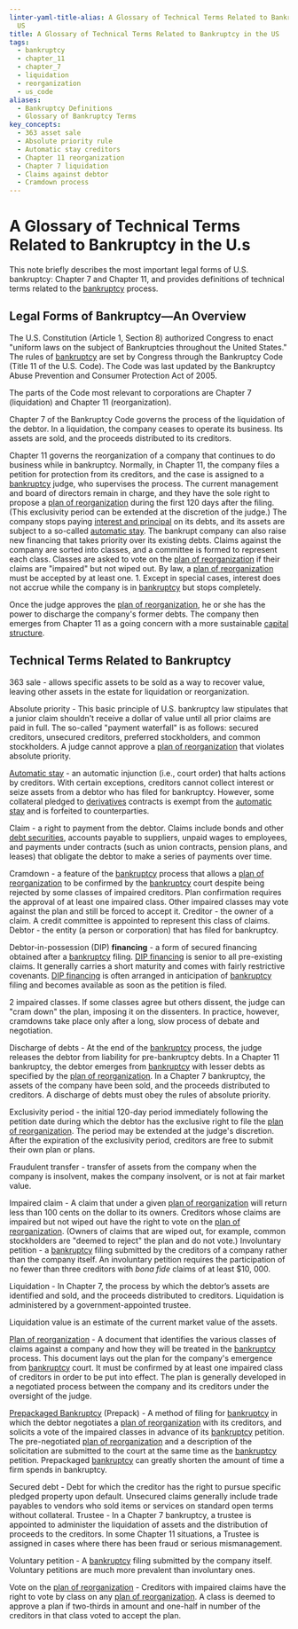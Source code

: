 ```yaml
---
linter-yaml-title-alias: A Glossary of Technical Terms Related to Bankruptcy in the
  US
title: A Glossary of Technical Terms Related to Bankruptcy in the US
tags:
  - bankruptcy
  - chapter_11
  - chapter_7
  - liquidation
  - reorganization
  - us_code
aliases:
  - Bankruptcy Definitions
  - Glossary of Bankruptcy Terms
key_concepts:
  - 363 asset sale
  - Absolute priority rule
  - Automatic stay creditors
  - Chapter 11 reorganization
  - Chapter 7 liquidation
  - Claims against debtor
  - Cramdown process
---
```


# A Glossary of Technical Terms Related to Bankruptcy in the U.s

This note briefly describes the most important legal forms of U.S. bankruptcy: Chapter 7 and Chapter 11,  and provides definitions of technical terms related to the [bankruptcy](../../../Course%20Notes/HBR%20Notes/A%20Strategic%20Perspective%20on%20Bankruptcy.md) process.

## Legal Forms of Bankruptcy—An Overview

The U.S. Constitution (Article 1,  Section 8) authorized Congress to enact "uniform laws on the subject of Bankruptcies throughout the United States." The rules of [bankruptcy](../../../Course%20Notes/HBR%20Notes/A%20Strategic%20Perspective%20on%20Bankruptcy.md) are set by Congress through the Bankruptcy Code (Title 11 of the U.S. Code). The Code was last updated by the Bankruptcy Abuse Prevention and Consumer Protection Act of 2005.

The parts of the Code most relevant to corporations are Chapter 7 (liquidation) and Chapter 11
(reorganization).

Chapter 7 of the Bankruptcy Code governs the process of the liquidation of the debtor. In a liquidation,  the company ceases to operate its business. Its assets are sold,  and the proceeds distributed to its creditors.

Chapter 11 governs the reorganization of a company that continues to do business while in bankruptcy. Normally,  in Chapter 11,  the company files a petition for protection from its creditors,  and the case is assigned to a [bankruptcy](../../../Course%20Notes/HBR%20Notes/A%20Strategic%20Perspective%20on%20Bankruptcy.md) judge,  who supervises the process. The current management and board of directors remain in charge,  and they have the sole right to propose a [plan of reorganization](../../../Course%20Notes/HBR%20Notes/A%20Strategic%20Perspective%20on%20Bankruptcy.md) during the first 120 days after the filing. (This exclusivity period can be extended at the discretion of the judge.)
The company stops paying [interest and principal](../../../Financial%20Engineering/Notes%20on%20Currency%20Swaps.md) on its debts,  and its assets are subject to a so-called [automatic stay](../Class%202-%20Debt%20Contracts%20due%20to%20Lack%20of%20Information/Governance%20in%20Financial%20Distress%20and%20Bankruptcy.md). The bankrupt company can also raise new financing that takes priority over its existing debts. Claims against the company are sorted into classes,  and a committee is formed to represent each class. Classes are asked to vote on the [plan of reorganization](../../../Course%20Notes/HBR%20Notes/A%20Strategic%20Perspective%20on%20Bankruptcy.md) if their claims are "impaired" but not wiped out. By law,  a [plan of reorganization](../../../Course%20Notes/HBR%20Notes/A%20Strategic%20Perspective%20on%20Bankruptcy.md) must be accepted by at least one. 1. Except in special cases,  interest does not accrue while the company is in [bankruptcy](../../../Course%20Notes/HBR%20Notes/A%20Strategic%20Perspective%20on%20Bankruptcy.md) but stops completely.

Once the judge approves the [plan of reorganization](../../../Course%20Notes/HBR%20Notes/A%20Strategic%20Perspective%20on%20Bankruptcy.md),  he or she has the power to discharge the company's former debts. The company then emerges from Chapter 11 as a going concern with a more sustainable [capital structure](../../../Advanced%20Financial%20Analysis%20and%20Valuation/Introduction%20to%20Corporate%20Finance.md).

## Technical Terms Related to Bankruptcy

363 sale - allows specific assets to be sold as a way to recover value,  leaving other assets in the estate for liquidation or reorganization.

Absolute priority - This basic principle of U.S. bankruptcy law stipulates that a junior claim shouldn't receive a dollar of value until all prior claims are paid in full. The so-called "payment waterfall" is as follows: secured creditors,  unsecured creditors,  preferred stockholders,  and common stockholders. A judge cannot approve a [plan of reorganization](../../../Course%20Notes/HBR%20Notes/A%20Strategic%20Perspective%20on%20Bankruptcy.md) that violates absolute priority.

[Automatic stay](../Class%202-%20Debt%20Contracts%20due%20to%20Lack%20of%20Information/Governance%20in%20Financial%20Distress%20and%20Bankruptcy.md) - an automatic injunction (i.e.,  court order) that halts actions by creditors. With certain exceptions,  creditors cannot collect interest or seize assets from a debtor who has filed for bankruptcy. However,  some collateral pledged to [derivatives](../../../Financial%20Markets/Financial%20Trading%20and%20Markets/Chapter%209%20Arbitrage%20and%20Hedging%20With%20Options.md) contracts is exempt from the [automatic stay](../Class%202-%20Debt%20Contracts%20due%20to%20Lack%20of%20Information/Governance%20in%20Financial%20Distress%20and%20Bankruptcy.md) and is forfeited to counterparties.

Claim - a right to payment from the debtor. Claims include bonds and other [debt securities](../../../Fixed%20Income%20Asset%20Pricing/Analysis%20of%20Fixed%20Income%20Securities.md),  accounts payable to suppliers,  unpaid wages to employees,  and payments under contracts (such as union contracts,  pension plans,  and leases) that obligate the debtor to make a series of payments over time.

Cramdown - a feature of the [bankruptcy](../../../Course%20Notes/HBR%20Notes/A%20Strategic%20Perspective%20on%20Bankruptcy.md) process that allows a [plan of reorganization](../../../Course%20Notes/HBR%20Notes/A%20Strategic%20Perspective%20on%20Bankruptcy.md) to be confirmed by the [bankruptcy](../../../Course%20Notes/HBR%20Notes/A%20Strategic%20Perspective%20on%20Bankruptcy.md) court despite being rejected by some classes of impaired creditors. Plan confirmation requires the approval of at least one impaired class. Other impaired classes may vote against the plan and still be forced to accept it. Creditor - the owner of a claim. A credit committee is appointed to represent this class of claims. Debtor - the entity (a person or corporation) that has filed for bankruptcy.

Debtor-in-possession (DIP) **financing** - a form of secured financing obtained after a [bankruptcy](../../../Course%20Notes/HBR%20Notes/A%20Strategic%20Perspective%20on%20Bankruptcy.md) filing. [DIP financing](../../../Course%20Notes/HBR%20Notes/Notes%20on%20Debtor-in-Possession%20DIP%20Financing.md) is senior to all pre-existing claims. It generally carries a short maturity and comes with fairly restrictive covenants. [DIP financing](../../../Course%20Notes/HBR%20Notes/Notes%20on%20Debtor-in-Possession%20DIP%20Financing.md) is often arranged in anticipation of [bankruptcy](../../../Course%20Notes/HBR%20Notes/A%20Strategic%20Perspective%20on%20Bankruptcy.md) filing and becomes available as soon as the petition is filed.

2 impaired classes. If some classes agree but others dissent,  the judge can "cram down" the plan,  imposing it on the dissenters. In practice,  however,  cramdowns take place only after a long,  slow process of debate and negotiation.

Discharge of debts - At the end of the [bankruptcy](../../../Course%20Notes/HBR%20Notes/A%20Strategic%20Perspective%20on%20Bankruptcy.md) process,  the judge releases the debtor from liability for pre-bankruptcy debts. In a Chapter 11 bankruptcy,  the debtor emerges from [bankruptcy](../../../Course%20Notes/HBR%20Notes/A%20Strategic%20Perspective%20on%20Bankruptcy.md) with lesser debts as specified by the [plan of reorganization](../../../Course%20Notes/HBR%20Notes/A%20Strategic%20Perspective%20on%20Bankruptcy.md). In a Chapter 7 bankruptcy,  the assets of the company have been sold,  and the proceeds distributed to creditors. A discharge of debts must obey the rules of absolute priority.

Exclusivity period - the initial 120-day period immediately following the petition date during which the debtor has the exclusive right to file the [plan of reorganization](../../../Course%20Notes/HBR%20Notes/A%20Strategic%20Perspective%20on%20Bankruptcy.md). The period may be extended at the judge's discretion. After the expiration of the exclusivity period,  creditors are free to submit their own plan or plans.

Fraudulent transfer - transfer of assets from the company when the company is insolvent,  makes the company insolvent,  or is not at fair market value.

Impaired claim - A claim that under a given [plan of reorganization](../../../Course%20Notes/HBR%20Notes/A%20Strategic%20Perspective%20on%20Bankruptcy.md) will return less than 100 cents on the dollar to its owners. Creditors whose claims are impaired but not wiped out have the right to vote on the [plan of reorganization](../../../Course%20Notes/HBR%20Notes/A%20Strategic%20Perspective%20on%20Bankruptcy.md). (Owners of claims that are wiped out,  for example,  common stockholders are "deemed to reject" the plan and do not vote.)
Involuntary petition - a [bankruptcy](../../../Course%20Notes/HBR%20Notes/A%20Strategic%20Perspective%20on%20Bankruptcy.md) filing submitted by the creditors of a company rather than the company itself. An involuntary petition requires the participation of no fewer than three creditors with *bona fide* claims of at least $10,  000.

Liquidation - In Chapter 7,  the process by which the debtor’s assets are identified and sold,  and the proceeds distributed to creditors. Liquidation is administered by a government-appointed trustee.

Liquidation value is an estimate of the current market value of the assets.

[Plan of reorganization](../../../Course%20Notes/HBR%20Notes/A%20Strategic%20Perspective%20on%20Bankruptcy.md) - A document that identifies the various classes of claims against a company and how they will be treated in the [bankruptcy](../../../Course%20Notes/HBR%20Notes/A%20Strategic%20Perspective%20on%20Bankruptcy.md) process. This document lays out the plan for the company's emergence from [bankruptcy](../../../Course%20Notes/HBR%20Notes/A%20Strategic%20Perspective%20on%20Bankruptcy.md) court. It must be confirmed by at least one impaired class of creditors in order to be put into effect. The plan is generally developed in a negotiated process between the company and its creditors under the oversight of the judge.

[Prepackaged Bankruptcy](../../III.%20Liquidity%20of%20Assets/Class%205-%20Private%20Information,%20Liquidity,%20and%20Securitization/Southland%20Prepackaged%20Bankruptcy%20Submission.docx.md) (Prepack) - A method of filing for [bankruptcy](../../../Course%20Notes/HBR%20Notes/A%20Strategic%20Perspective%20on%20Bankruptcy.md) in which the debtor negotiates a [plan of reorganization](../../../Course%20Notes/HBR%20Notes/A%20Strategic%20Perspective%20on%20Bankruptcy.md) with its creditors,  and solicits a vote of the impaired classes in advance of its [bankruptcy](../../../Course%20Notes/HBR%20Notes/A%20Strategic%20Perspective%20on%20Bankruptcy.md) petition. The pre-negotiated [plan of reorganization](../../../Course%20Notes/HBR%20Notes/A%20Strategic%20Perspective%20on%20Bankruptcy.md) and a description of the solicitation are submitted to the court at the same time as the [bankruptcy](../../../Course%20Notes/HBR%20Notes/A%20Strategic%20Perspective%20on%20Bankruptcy.md) petition. Prepackaged [bankruptcy](../../../Course%20Notes/HBR%20Notes/A%20Strategic%20Perspective%20on%20Bankruptcy.md) can greatly shorten the amount of time a firm spends in bankruptcy.

Secured debt - Debt for which the creditor has the right to pursue specific pledged property upon default. Unsecured claims generally include trade payables to vendors who sold items or services on standard open terms without collateral. Trustee - In a Chapter 7 bankruptcy,  a trustee is appointed to administer the liquidation of assets and the distribution of proceeds to the creditors. In some Chapter 11 situations,  a Trustee is assigned in cases where there has been fraud or serious mismanagement.

Voluntary petition - A [bankruptcy](../../../Course%20Notes/HBR%20Notes/A%20Strategic%20Perspective%20on%20Bankruptcy.md) filing submitted by the company itself. Voluntary petitions are much more prevalent than involuntary ones.

Vote on the [plan of reorganization](../../../Course%20Notes/HBR%20Notes/A%20Strategic%20Perspective%20on%20Bankruptcy.md) - Creditors with impaired claims have the right to vote by class on any [plan of reorganization](../../../Course%20Notes/HBR%20Notes/A%20Strategic%20Perspective%20on%20Bankruptcy.md). A class is deemed to approve a plan if two-thirds in amount and one-half in number of the creditors in that class voted to accept the plan.